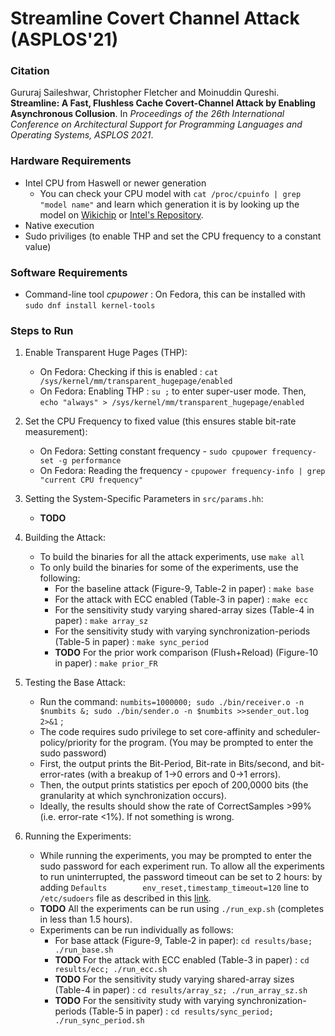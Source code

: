 # Streamline Covert Channel Attack (ASPLOS'21)

### Citation  
Gururaj Saileshwar, Christopher Fletcher and Moinuddin Qureshi. **Streamline: A Fast, Flushless Cache Covert-Channel Attack by Enabling Asynchronous Collusion**. In _Proceedings of the 26th International Conference on Architectural Support for Programming Languages and Operating Systems, ASPLOS 2021_.

### Hardware Requirements
* Intel CPU from Haswell or newer generation
    * You can check your CPU model with `cat /proc/cpuinfo | grep "model name"` and learn which generation it is by looking up the model on [Wikichip](http://wikichip.org) or [Intel's Repository](https://ark.intel.com).
* Native execution
* Sudo priviliges (to enable THP and set the CPU frequency to a constant value)  
  
### Software Requirements
* Command-line tool *cpupower* : On Fedora, this can be installed with `sudo dnf install kernel-tools`  

### Steps to Run

1. Enable Transparent Huge Pages (THP):
   - On Fedora: Checking if this is enabled : `cat /sys/kernel/mm/transparent_hugepage/enabled`  
   - On Fedora: Enabling THP : `su ;` to enter super-user mode. Then, `echo "always" > /sys/kernel/mm/transparent_hugepage/enabled`  

2. Set the CPU Frequency to fixed value (this ensures stable bit-rate measurement):
   - On Fedora: Setting constant frequency - `sudo cpupower frequency-set -g performance`
   - On Fedora: Reading the frequency - `cpupower frequency-info | grep "current CPU frequency"`

3. Setting the System-Specific Parameters in `src/params.hh`:
   - **TODO**

4. Building the Attack:
   - To build the binaries for all the attack experiments, use `make all`
   - To only build the binaries for some of the experiments, use the following:
       - For the baseline attack (Figure-9, Table-2 in paper) : `make base`
       - For the attack with ECC enabled (Table-3 in paper) : `make ecc`
       - For the sensitivity study varying shared-array sizes (Table-4 in paper) : `make array_sz`
       - For the sensitivity study with varying synchronization-periods (Table-5 in paper) : `make sync_period`
       - **TODO** For the prior work comparison (Flush+Reload) (Figure-10 in paper) : `make prior_FR`


5. Testing the Base Attack:
   - Run the command: `numbits=1000000; sudo ./bin/receiver.o -n $numbits &; sudo ./bin/sender.o -n $numbits >>sender_out.log 2>&1` ;
   - The code requires sudo privilege to set core-affinity and scheduler-policy/priority for the program. (You may be prompted to enter the sudo password)
   - First, the output prints the Bit-Period, Bit-rate in Bits/second, and bit-error-rates (with a breakup of 1->0 errors and 0->1 errors).
   - Then, the output prints statistics per epoch of 200,0000 bits (the granularity at which synchronization occurs).
   - Ideally, the results should show the rate of CorrectSamples >99% (i.e. error-rate <1%). If not something is wrong.
   
5. Running the Experiments:
   - While running the experiments, you may be prompted to enter the sudo password for each experiment run. To allow all the experiments to run uninterrupted, the password timeout can be set to 2 hours: by adding `Defaults        env_reset,timestamp_timeout=120` line to `/etc/sudoers` file as described in this [link](https://www.tecmint.com/set-sudo-password-timeout-session-longer-linux/).
   - **TODO** All the experiments can be run using `./run_exp.sh` (completes in less than 1.5 hours).
   - Experiments can be run individually as follows:
       - For base attack (Figure-9, Table-2 in paper): `cd results/base; ./run_base.sh`
       - **TODO** For the attack with ECC enabled (Table-3 in paper) : `cd results/ecc; ./run_ecc.sh`
       - **TODO** For the sensitivity study varying shared-array sizes (Table-4 in paper) : `cd results/array_sz; ./run_array_sz.sh`
       - **TODO** For the sensitivity study with varying synchronization-periods (Table-5 in paper) : `cd results/sync_period; ./run_sync_period.sh`
